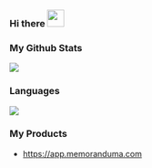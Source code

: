 ### Hi there <img src="https://media.giphy.com/media/hvRJCLFzcasrR4ia7z/giphy.gif" width="30px">

<!--
**mishio-n/mishio-n** is a ✨ _special_ ✨ repository because its `README.md` (this file) appears on your GitHub profile.

Here are some ideas to get you started:

- 🔭 I’m currently working on ...
- 🌱 I’m currently learning ...
- 👯 I’m looking to collaborate on ...
- 🤔 I’m looking for help with ...
- 💬 Ask me about ...
- 📫 How to reach me: ...
- 😄 Pronouns: ...
- ⚡ Fun fact: ...
-->

### My Github Stats
[![](https://github-readme-stats.vercel.app/api?username=mishio-n&show_icons=true&theme=gruvbox)](https://github.com/mishio-n)

### Languages
[![](https://github-readme-stats.vercel.app/api/top-langs/?username=mishio-n&layout=compact)](https://github.com/mishio-n)

### My Products

- https://app.memoranduma.com
